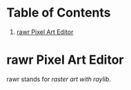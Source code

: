 
# Table of Contents

1.  [rawr Pixel Art Editor](#orge2f59ea)


<a id="orge2f59ea"></a>

# rawr Pixel Art Editor

rawr stands for *raster art with raylib*.

